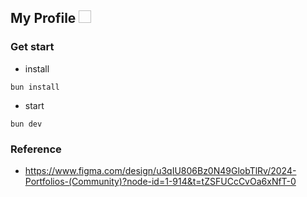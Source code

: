 ## My Profile <img href="./public/heart.png" width="20" height="20"></img>

### Get start

- install

```shell
bun install
```

- start

```shell
bun dev
```

### Reference

- https://www.figma.com/design/u3qIU806Bz0N49GlobTlRv/2024-Portfolios-(Community)?node-id=1-914&t=tZSFUCcCvOa6xNfT-0

